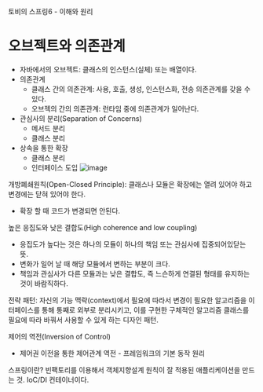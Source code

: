 토비의 스프링6 - 이해와 원리

# 오브젝트와 의존관계
- 자바에서의 오브젝트: 클래스의 인스턴스(실체) 또는 배열이다.
- 의존관계
  - 클래스 간의 의존관계: 사용, 호출, 생성, 인스턴스화, 전송 의존관계를 갖을 수 있다.
  - 오브젝의 간의 의존관계: 런타임 중에 의존관계가 일어난다.
- 관심사의 분리(Separation of Concerns)
  - 메서드 분리
  - 클래스 분리
- 상속을 통한 확장
  - 클래스 분리
  - 인터페이스 도입
![image](https://github.com/user-attachments/assets/0bce7310-f746-4e87-9f4e-f6fef6feda86)


개방폐쇄원칙(Open-Closed Principle): 클래스나 모듈은 확장에는 열려 있어야 하고 변경에는 닫혀 있어야 한다.
- 확장 할 때 코드가 변경되면 안된다.

높은 응집도와 낮은 결합도(High coherence and low coupling)
- 응집도가 높다는 것은 하나의 모듈이 하나의 책임 또는 관심사에 집중되어있닫는 뜻.
- 변화가 일어 날 때 해당 모듈에서 변하는 부분이 크다.
- 책임과 관심사가 다른 모듈과는 낮은 결합도, 즉 느슨하게 연결된 형태를 유지하는 것이 바람직하다.

전략 패턴: 자신의 기능 맥략(context)에서 필요에 따라서 변경이 필요한 알고리즘을 이터페이스를 통해
통째로 외부로 분리시키고, 이를 구현한 구체적인 알고리즘 클래스를 필요에 따라 바꿔서 사용할 수 있게 하는 디자인 패턴.

제어의 역전(Inversion of Control)
- 제어권 이전을 통한 제어관계 역전 - 프레임워크의 기본 동작 원리

스프링이란? 빈팩토리를 이용해서 객체지향설계 원칙이 잘 적용된 애플리케이션을 만드는 것. IoC/DI 컨테이너이다.
